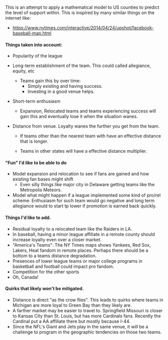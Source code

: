 This is an attempt to apply a mathematical model to US counties to predict the level of support within. This is inspired by many similar things on the internet like:

- https://www.nytimes.com/interactive/2014/04/24/upshot/facebook-baseball-map.html


#### Things taken into account:
- Popularity of the league
- Long-term establishment of the team. This could called allegiance, equity, etc
    - Teams gain this by over time:
        - Simply existing and having success. 
        - Investing in a good venue helps.

- Short-term enthusiasm
    - Expansion, Relocated teams and teams experiencing success will gain this and eventually lose it when the situation wanes. 

- Distance from venue. Loyalty wanes the further you get from the team.

    - If teams other than the nearest team with have an effective distance that is longer. 

    - Teams in other states will have a effective distance multiplier.

#### "Fun" I'd like to be able to do
- Model expansion and relocation to see if fans are gained and how existing fan bases might shift
    - Even silly things like major city in Delaware getting teams like the Metropolis Meteors.
- Model what might happen if a league implemented some kind of pro/rel scheme. Enthusiasm for such team would go negative and long term allegiance would to start tp lower if promotion is earned back quickly.

#### Things I'd like to add.
- Residual loyalty to a relocated team like the Raiders in LA.
- In baseball, having a minor league affiliate in a remote county should increase loyalty even over a closer market. 
- "America's Teams": The NY Times maps shows Yankees, Red Sox, Lakers, Heat fandom in remote places. Perhaps there should be a bottom to a teams distance degradation.
- Presences of lower league teams or major college programs in basketball and football could impact pro fandom.
- Competition for the other sports
- Oh, Canada!

#### Quirks that likely won't be mitigated.
- Distance is direct "as the crow flies". This leads to quirks where teams in Michigan are more loyal to Green Bay than they likely are. 
- A farther market may be easier to travel to. Springfield Missouri is closer to Kansas City than St. Louis, but has more Cardinals fans. Recently the Cardinal put a AA affiliate there but mostly because I-44.
- Since the NFL's Giant and Jets play in the same venue, it will be a challenge to program in the geographic tendencies on those two teams. 

